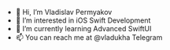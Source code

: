 - 👋 Hi, I’m Vladislav Permyakov
- 👀 I’m interested in iOS Swift Development
- 🌱 I’m currently learning Advanced SwiftUI
- 📫 You can reach me at @vladukha Telegram


